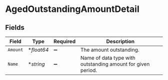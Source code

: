 # AgedOutstandingAmountDetail


## Fields

| Field                                                       | Type                                                        | Required                                                    | Description                                                 |
| ----------------------------------------------------------- | ----------------------------------------------------------- | ----------------------------------------------------------- | ----------------------------------------------------------- |
| `Amount`                                                    | **float64*                                                  | :heavy_minus_sign:                                          | The amount outstanding.                                     |
| `Name`                                                      | **string*                                                   | :heavy_minus_sign:                                          | Name of data type with outstanding amount for given period. |